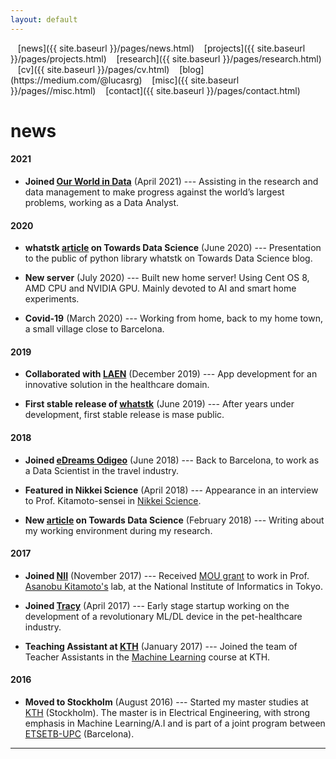 ```yaml
---
layout: default
---
```

<div class="back">
    <!--<a href="{{ site.baseurl }}/index.html">home</a>&nbsp;&nbsp;&nbsp;
    <a href="{{ site.baseurl }}/index.html" class="back2">
        <i class="fa fa-arrow-left" aria-hidden="true"></i>
    </a>-->
</div>
<a href="{{ site.baseurl }}/index.html" class="back2"><i class="fa fa-home" aria-hidden="true"></i></a> &nbsp;&nbsp; 
[news]({{ site.baseurl }}/pages/news.html) &nbsp;&nbsp; [projects]({{ site.baseurl }}/pages/projects.html) &nbsp;&nbsp; [research]({{ site.baseurl }}/pages/research.html) &nbsp;&nbsp;
[cv]({{ site.baseurl }}/pages/cv.html) &nbsp;&nbsp; [blog](https://medium.com/@lucasrg) &nbsp;&nbsp; [misc]({{ site.baseurl }}/pages//misc.html) &nbsp;&nbsp;
[contact]({{ site.baseurl }}/pages/contact.html) <br/>

# news



#### 2021
* **Joined [Our World in Data](https://ourworldindata.org)** (April 2021) --- Assisting in the
  research and data management to make progress against the world’s largest problems, working as a Data Analyst.

#### 2020
* **whatstk [article](https://towardsdatascience.com/analyzing-whatsapp-chats-with-python-20d62ce7fe2d) on
Towards Data Science** (June 2020) --- Presentation to the public of python library whatstk on Towards Data Science blog.

* **New server** (July 2020) --- Built new home server! Using Cent OS 8, AMD CPU and NVIDIA GPU. Mainly devoted to AI and
smart home experiments.

* **Covid-19** (March 2020) --- Working from home, back to my home town, a small village close to Barcelona.

#### 2019
* **Collaborated with [LAEN](https://www.linkedin.com/company/laen/)** (December 2019) --- App development for an
  innovative solution in the healthcare domain.

* **First stable release of [whatstk](https://whatstk.lcsrg.me/)** (June 2019) ---  After years under development, first
  stable release is mase public.

#### 2018
* **Joined [eDreams Odigeo](https://www.edreamsodigeo.com/)** (June 2018) --- Back to Barcelona, to work as a Data
  Scientist in the travel industry.

<!-- * **Featured in Youth Studio** (March 2018) --- Interview about "Veganism" by Youth Studio, Tokyo. -->

* **Featured in Nikkei Science** (April 2018) --- Appearance in an interview to Prof. Kitamoto-sensei in [Nikkei Science](http://www.nikkei-science.com/201804_014.html).

* **New [article](https://towardsdatascience.com/using-jupyter-notebook-running-on-a-remote-docker-container-via-ssh-ea2c3ebb9055) on Towards Data Science** (February 2018) --- Writing about my working environment during my research.

#### 2017
* **Joined [NII](http://www.nii.ac.jp/en/)** (November 2017) --- Received [MOU grant](https://www.nii.ac.jp/en/about/international/mouresearch/) to work in Prof. [Asanobu Kitamoto's](http://agora.ex.nii.ac.jp/~kitamoto/index.html.en) lab, at the National Institute of Informatics in Tokyo.

* **Joined [Tracy](https://www.linkedin.com/company/tracy/)** (April 2017) --- Early stage startup working on the
  development of a revolutionary ML/DL device in the pet-healthcare industry.

* **Teaching Assistant at [KTH](http://kth.se)** (January 2017) --- Joined the team of Teacher Assistants in the [Machine Learning](https://www.kth.se/student/kurser/kurs/DD2421?l=en) course at KTH.
<!-- Actual course was: https://www.kth.se/student/kurser/kurs/DD2431-->

#### 2016
* **Moved to Stockholm** (August 2016) --- Started my master studies at [KTH](http://kth.se) (Stockholm). The master is in
Electrical Engineering, with strong emphasis in Machine Learning/A.I and is part of a joint program between [ETSETB-UPC](http://etsetb.upc.edu/ca) (Barcelona).

<hr>
<a href="http://linkedin.com/in/lucasrodes"><i class='fa fa-linkedin'></i></a>&nbsp;&nbsp;
<a href="http://twitter.com/lucasrodesg"><i class='fa fa-twitter'></i></a>&nbsp;&nbsp;
<a href="http://github.com/lucasrodes"><i class='fa fa-github'></i></a>&nbsp;&nbsp;
<a href="https://scholar.google.es/citations?user=5KPcE6QAAAAJ&hl=en"><i class='fa fa-google'></i></a>
